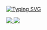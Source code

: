 <p align="left">
  <a href="https://github.com/Zeathary"><img src="https://readme-typing-svg.demolab.com?font=Georgia&size=18&duration=900&pause=50&multiline=true&repeat=false&width=750&height=75&lines=Zachary+Heath;B.S.+Computer+Science+%7C+Minor+in+Business+Administration+%7C+Aspiring+Software+Engineer;Full+Stack+Development+%7C+Computer+Vision+%7C+ML+%7C+Data+Analysis" alt="Typing SVG" /></a>  </p>

  <a href="https://www.linkedin.com/in/zachary-heath/">
      <img src="https://img.shields.io/badge/-Linkedin-blue?style=flat-square&logo=linkedin">
  </a>
  <a href="mailto:zackh4715@gmail.com">
      <img src="https://img.shields.io/badge/-Email-red?style=flat-square&logo=gmail&logoColor=white">
  </a>



<!--
**Zeathary/Zeathary** is a ✨ _special_ ✨ repository because its `README.md` (this file) appears on your GitHub profile.

Here are some ideas to get you started:

- 🔭 I’m currently working on ...
- 🌱 I’m currently learning ...
- 👯 I’m looking to collaborate on ...
- 🤔 I’m looking for help with ...
- 💬 Ask me about ...
- 📫 How to reach me: ...
- 😄 Pronouns: ...
- ⚡ Fun fact: ...
-->
